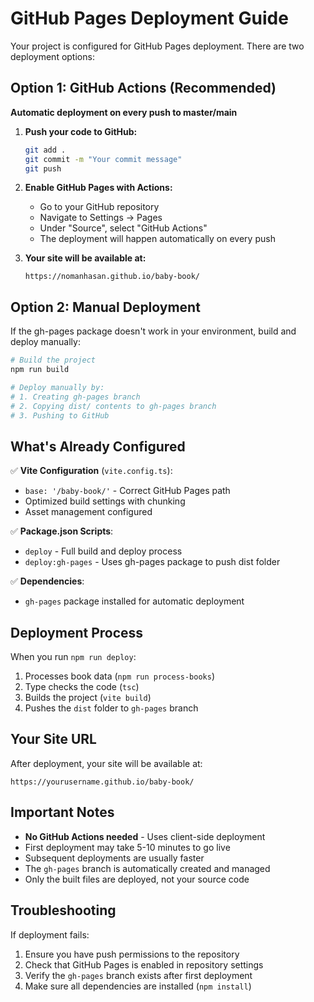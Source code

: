 # GitHub Pages Deployment Guide

Your project is configured for GitHub Pages deployment. There are two deployment options:

## Option 1: GitHub Actions (Recommended)

**Automatic deployment on every push to master/main**

1. **Push your code to GitHub:**
   ```bash
   git add .
   git commit -m "Your commit message"
   git push
   ```

2. **Enable GitHub Pages with Actions:**
   - Go to your GitHub repository
   - Navigate to Settings → Pages
   - Under "Source", select "GitHub Actions"
   - The deployment will happen automatically on every push

3. **Your site will be available at:**
   ```
   https://nomanhasan.github.io/baby-book/
   ```

## Option 2: Manual Deployment

If the gh-pages package doesn't work in your environment, build and deploy manually:

```bash
# Build the project
npm run build

# Deploy manually by:
# 1. Creating gh-pages branch
# 2. Copying dist/ contents to gh-pages branch
# 3. Pushing to GitHub
```

## What's Already Configured

✅ **Vite Configuration** (`vite.config.ts`):
- `base: '/baby-book/'` - Correct GitHub Pages path
- Optimized build settings with chunking
- Asset management configured

✅ **Package.json Scripts**:
- `deploy` - Full build and deploy process
- `deploy:gh-pages` - Uses gh-pages package to push dist folder

✅ **Dependencies**:
- `gh-pages` package installed for automatic deployment

## Deployment Process

When you run `npm run deploy`:
1. Processes book data (`npm run process-books`)
2. Type checks the code (`tsc`)
3. Builds the project (`vite build`)
4. Pushes the `dist` folder to `gh-pages` branch

## Your Site URL

After deployment, your site will be available at:
```
https://yourusername.github.io/baby-book/
```

## Important Notes

- **No GitHub Actions needed** - Uses client-side deployment
- First deployment may take 5-10 minutes to go live
- Subsequent deployments are usually faster
- The `gh-pages` branch is automatically created and managed
- Only the built files are deployed, not your source code

## Troubleshooting

If deployment fails:
1. Ensure you have push permissions to the repository
2. Check that GitHub Pages is enabled in repository settings
3. Verify the `gh-pages` branch exists after first deployment
4. Make sure all dependencies are installed (`npm install`)